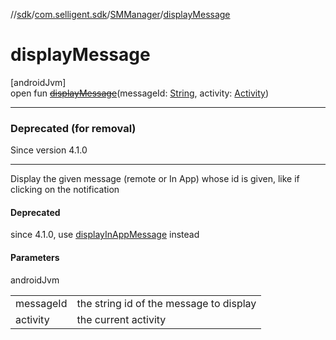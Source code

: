 //[sdk](../../../index.md)/[com.selligent.sdk](../index.md)/[SMManager](index.md)/[displayMessage](display-message.md)

# displayMessage

[androidJvm]\
open fun [~~displayMessage~~](display-message.md)(messageId: [String](https://developer.android.com/reference/kotlin/java/lang/String.html), activity: [Activity](https://developer.android.com/reference/kotlin/android/app/Activity.html))

---

### Deprecated (for removal)

Since version 4.1.0

---

Display the given message (remote or In App) whose id is given, like if clicking on the notification

#### Deprecated

since 4.1.0, use [displayInAppMessage](display-in-app-message.md) instead

#### Parameters

androidJvm

| | |
|---|---|
| messageId | the string id of the message to display |
| activity | the current activity |
